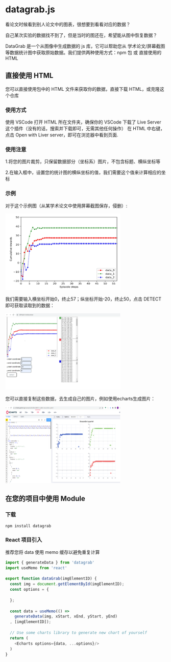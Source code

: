 # datagrab.js
看论文时候看到别人论文中的图表，很想要到看看对应的数据？

自己某次实验的数据找不到了，但是当时的图还在，希望能从图中恢复数据？

DataGrab 是一个从图像中生成数据的 js 库，它可以帮助您从 学术论文/屏幕截图 等数据统计图中获取原始数据。我们提供两种使用方式：npm 包 或 直接使用的HTML

## 直接使用 HTML
您可以直接使用包中的 HTML 文件来获取你的数据，直接下载 HTML，或克隆这个仓库

### 使用方式
使用 VSCode 打开 HTML 所在文件夹，确保你的 VSCode 下载了 Live Server 这个插件（没有的话，搜索并下载即可，无需其他任何操作）
在 HTML 中右键，点击 Open with Liver server，即可在浏览器中看到页面.

### 使用注意
1.将您的图片裁剪，只保留数据部分（坐标系）图片，不包含标题、横纵坐标等

2.在输入框中，设置您的统计图的横纵坐标的值，我们需要这个值来计算相应的坐标

### 示例
对于这个示例图（从某学术论文中使用屏幕截图保存，侵删）:

<img src="https://github.com/zhangchen21/datagrab.js/blob/master/assets/originalImg.png" height="240px" width="360px" />

我们需要输入横坐标开始0，终止57；纵坐标开始-20，终止50，点击 DETECT 即可获取读取到的数据：

<img src="https://github.com/zhangchen21/datagrab.js/blob/master/assets/html.png" height="240px" width="360px" />

您可以直接复制这些数据，去生成自己的图片，例如使用echarts生成图片：

<img src="https://github.com/zhangchen21/datagrab.js/blob/master/assets/echarts.png" height="240px" width="360px" />


## 在您的项目中使用 Module
### 下载
```
npm install datagrab
```

### React 项目引入
推荐您将 data 使用 memo 缓存以避免重复计算
```javascript
import { generateData } from 'datagrab'
import useMemo from 'react'

export function dataGrab(imgElementID) {
  const img = document.getElementById(imgElementID);
  const options = {
  
  };
  
  const data = useMemo(() => 
    generateData(img, xStart, xEnd, yStart, yEnd)
  , [imgElementID]);
  
  // Use some charts library to generate new chart of yourself
  return (
    <Echarts options={data, ...options}/>
  )
}
```
